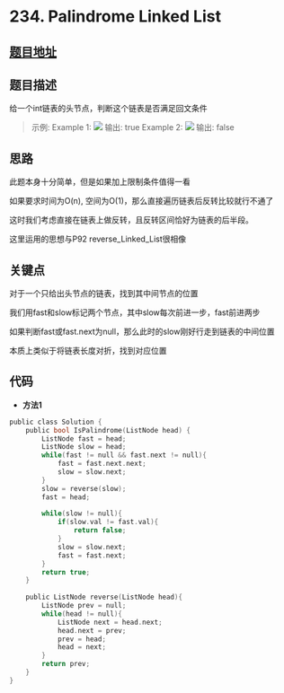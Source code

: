 #   234. Palindrome Linked List
  
  
  
##  [题目地址](https://leetcode.com/problems/palindrome-linked-list/ )
  
  
  
##  题目描述
给一个int链表的头节点，判断这个链表是否满足回文条件
  
  
>
>示例:
>Example 1:
>![](https://assets.leetcode.com/uploads/2021/03/03/pal1linked-list.jpg )
>输出: true
>Example 2:
>![](https://assets.leetcode.com/uploads/2021/03/03/pal2linked-list.jpg )
>输出: false
  
  
##  思路
此题本身十分简单，但是如果加上限制条件值得一看

如果要求时间为O(n), 空间为O(1)，那么直接遍历链表后反转比较就行不通了

这时我们考虑直接在链表上做反转，且反转区间恰好为链表的后半段。

这里运用的思想与P92 reverse_Linked_List很相像

  
  
  
##  关键点
对于一个只给出头节点的链表，找到其中间节点的位置

我们用fast和slow标记两个节点，其中slow每次前进一步，fast前进两步

如果判断fast或fast.next为null，那么此时的slow刚好行走到链表的中间位置

本质上类似于将链表长度对折，找到对应位置
  
##  代码
  
  
* **方法1**
```c
public class Solution {
    public bool IsPalindrome(ListNode head) {
        ListNode fast = head;
        ListNode slow = head;
        while(fast != null && fast.next != null){
            fast = fast.next.next;
            slow = slow.next;
        }
        slow = reverse(slow);
        fast = head;
        
        while(slow != null){
            if(slow.val != fast.val){
                return false;
            }
            slow = slow.next;
            fast = fast.next;
        }
        return true;
    }
    
    public ListNode reverse(ListNode head){
        ListNode prev = null;
        while(head != null){
            ListNode next = head.next;
            head.next = prev;
            prev = head;
            head = next;
        }
        return prev;
    }
}
```
  
  